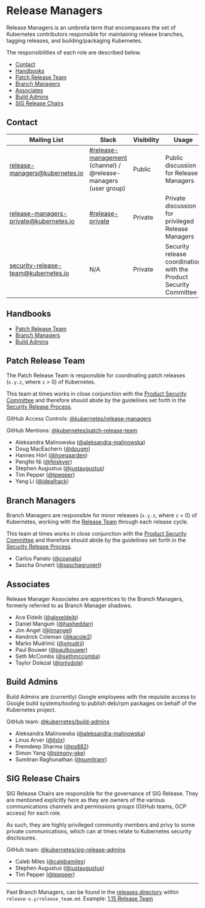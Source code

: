# Release Managers <!-- omit in toc -->

Release Managers is an umbrella term that encompasses the set of Kubernetes contributors responsible for maintaining release branches, tagging releases, and building/packaging Kubernetes.

The responsibilities of each role are described below.

- [Contact](#contact)
- [Handbooks](#handbooks)
- [Patch Release Team](#patch-release-team)
- [Branch Managers](#branch-managers)
- [Associates](#associates)
- [Build Admins](#build-admins)
- [SIG Release Chairs](#sig-release-chairs)

## Contact

| Mailing List | Slack | Visibility | Usage | Membership |
|---|---|---|---|---|
| [release-managers@kubernetes.io](mailto:release-managers@kubernetes.io) | [#release-management](https://kubernetes.slack.com/messages/CJH2GBF7Y) (channel) / @release-managers (user group) | Public | Public discussion for Release Managers | All Release Managers (Patch Release Team, Branch Managers, Associates, Build Admins, SIG Chairs) |
| [release-managers-private@kubernetes.io](mailto:release-managers-private@kubernetes.io) | [#release-private](https://kubernetes.slack.com/messages/GKEA5EL67) | Private | Private discussion for privileged Release Managers | Patch Release Team, Branch Managers, SIG Chairs |
| [security-release-team@kubernetes.io](mailto:security-release-team@kubernetes.io) | N/A | Private | Security release coordination with the Product Security Committee | [security-discuss-private@kubernetes.io](mailto:security-discuss-private@kubernetes.io), [release-managers-private@kubernetes.io](mailto:release-managers-private@kubernetes.io) |

## Handbooks

- [Patch Release Team](/release-engineering/role-handbooks/patch-release-team.md)
- [Branch Managers](/release-engineering/role-handbooks/branch-manager.md)
- [Build Admins](/release-engineering/packaging.md)

## Patch Release Team

The Patch Release Team is responsible for coordinating patch releases (`x.y.z`, where `z` > 0) of Kubernetes.

This team at times works in close conjunction with the [Product Security Committee][psc] and therefore should abide by the guidelines set forth in the [Security Release Process][security-release-process].

GitHub Access Controls: [@kubernetes/release-managers](https://github.com/orgs/kubernetes/teams/release-managers)

GitHub Mentions: [@kubernetes/patch-release-team](https://github.com/orgs/kubernetes/teams/patch-release-team)

- Aleksandra Malinowska ([@aleksandra-malinowska](https://github.com/aleksandra-malinowska))
- Doug MacEachern ([@dougm](https://github.com/dougm))
- Hannes Hörl ([@hoegaarden](https://github.com/hoegaarden))
- Pengfei Ni ([@feiskyer](https://github.com/feiskyer))
- Stephen Augustus ([@justaugustus](https://github.com/justaugustus))
- Tim Pepper ([@tpepper](https://github.com/tpepper))
- Yang Li ([@idealhack](https://github.com/idealhack))

## Branch Managers

Branch Managers are responsible for minor releases (`x.y.z`, where `z` = 0) of Kubernetes, working with the [Release Team](/release-team/README.md) through each release cycle.

This team at times works in close conjunction with the [Product Security Committee][psc] and therefore should abide by the guidelines set forth in the [Security Release Process][security-release-process].

- Carlos Panato ([@cpanato](https://github.com/cpanato))
- Sascha Grunert ([@saschagrunert](https://github.com/saschagrunert))

## Associates

Release Manager Associates are apprentices to the Branch Managers, formerly referred to as Branch Manager shadows.

- Ace Eldeib ([@alexeldeib](https://github.com/alexeldeib))
- Daniel Mangum ([@hasheddan](https://github.com/hasheddan))
- Jim Angel ([@jimangel](https://github.com/jimangel))
- Kendrick Coleman ([@kacole2](https://github.com/kacole2))
- Marko Mudrinić ([@xmudrii](https://github.com/xmudrii))
- Paul Bouwer ([@paulbouwer](https://github.com/paulbouwer))
- Seth McCombs ([@sethmccombs](https://github.com/sethmccombs))
- Taylor Dolezal ([@onlydole](https://github.com/onlydole))

## Build Admins

Build Admins are (currently) Google employees with the requisite access to Google build systems/tooling to publish deb/rpm packages on behalf of the Kubernetes project.

GitHub team: [@kubernetes/build-admins](https://github.com/orgs/kubernetes/teams/build-admins)

- Aleksandra Malinowska ([@aleksandra-malinowska](https://github.com/aleksandra-malinowska))
- Linus Arver ([@listx](https://github.com/listx))
- Premdeep Sharma ([@ps882](https://github.com/ps882))
- Simon Yang ([@simony-gke](https://github.com/simony-gke))
- Sumitran Raghunathan ([@sumitranr](https://github.com/sumitranr))

## SIG Release Chairs

SIG Release Chairs are responsible for the governance of SIG Release. They are mentioned explicitly here as they are owners of the various communications channels and permissions groups (GitHub teams, GCP access) for each role.

As such, they are highly privileged community members and privy to some private communications, which can at times relate to Kubernetes security disclosures.

GitHub team: [@kubernetes/sig-release-admins](https://github.com/orgs/kubernetes/teams/sig-release-admins)

- Caleb Miles ([@calebamiles](https://github.com/calebamiles))
- Stephen Augustus ([@justaugustus](https://github.com/justaugustus))
- Tim Pepper ([@tpepper](https://github.com/tpepper))

---

Past Branch Managers, can be found in the [releases directory](/releases) within `release-x.y/release_team.md`.
Example: [1.15 Release Team](/releases/release-1.15/release_team.md)

[psc]: https://git.k8s.io/community/committee-product-security/README.md
[security-release-process]: https://git.k8s.io/security/security-release-process.md
